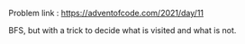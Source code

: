 Problem link : https://adventofcode.com/2021/day/11

BFS, but with a trick to decide what is visited and what is not.